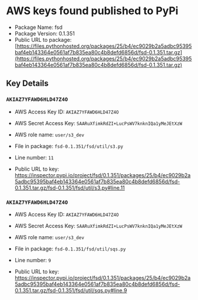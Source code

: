 # AWS keys found published to PyPi

* Package Name: fsd
* Package Version: 0.1.351
* Public URL to package: [https://files.pythonhosted.org/packages/25/b4/ec9029b2a5adbc95395baf4eb143364e0561af7b835ea80c4b8defd6856d/fsd-0.1.351.tar.gz](https://files.pythonhosted.org/packages/25/b4/ec9029b2a5adbc95395baf4eb143364e0561af7b835ea80c4b8defd6856d/fsd-0.1.351.tar.gz)

## Key Details

### `AKIAZ7YFAWD6HLD47Z4O`

* AWS Access Key ID: `AKIAZ7YFAWD6HLD47Z4O`
* AWS Secret Access Key: `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` 
* AWS role name: `user/s3_dev`
* File in package: `fsd-0.1.351/fsd/util/s3.py`
* Line number: `11`

* Public URL to key: https://inspector.pypi.io/project/fsd/0.1.351/packages/25/b4/ec9029b2a5adbc95395baf4eb143364e0561af7b835ea80c4b8defd6856d/fsd-0.1.351.tar.gz/fsd-0.1.351/fsd/util/s3.py#line.11



### `AKIAZ7YFAWD6HLD47Z4O`

* AWS Access Key ID: `AKIAZ7YFAWD6HLD47Z4O`
* AWS Secret Access Key: `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` 
* AWS role name: `user/s3_dev`
* File in package: `fsd-0.1.351/fsd/util/sqs.py`
* Line number: `9`

* Public URL to key: https://inspector.pypi.io/project/fsd/0.1.351/packages/25/b4/ec9029b2a5adbc95395baf4eb143364e0561af7b835ea80c4b8defd6856d/fsd-0.1.351.tar.gz/fsd-0.1.351/fsd/util/sqs.py#line.9


